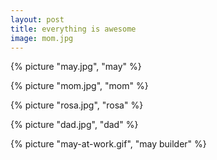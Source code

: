 ```yaml
---
layout: post
title: everything is awesome
image: mom.jpg
---
```


<!--more-->
{% picture "may.jpg", "may"  %} 

{% picture "mom.jpg", "mom"  %} 

{% picture "rosa.jpg", "rosa"  %} 

{% picture "dad.jpg", "dad"  %} 

{% picture "may-at-work.gif", "may builder"  %}
